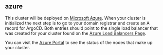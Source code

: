## azure

This cluster will be deployed on
[Microsoft Azure](https://azure.microsoft.com/en-ca/). When your cluster is
initialized the next step is to go to your domain registrar and create an A
record for ArgoCD. Both entries should point to the single load balancer that
was created for your cluster found on the
[Azure Load Balancers Page](https://portal.azure.com/#blade/HubsExtension/BrowseResource/resourceType/Microsoft.Network%2FloadBalancers).

You can visit the
[Azure Portal](https://portal.azure.com/#view/HubsExtension/BrowseResource/resourceType/Microsoft.Compute%2FVirtualMachines)
to see the status of the nodes that make up your cluster.
